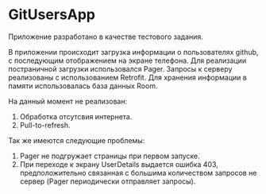 # GitUsersApp
Приложение разработано в качестве тестового задания.  

В приложении происходит загрузка информации о пользователях github, с последующим отображением на экране телефона. Для реализации постраничной загрузки использовался Pager.
Запросы к серверу реализованы с использованием Retrofit. Для хранения информации в памяти использовалась база данных Room.  

На данный момент не реализован:  
1. Обработка отсутсвия интернета.  
2. Pull-to-refresh.

Так же имеются следующие проблемы:  
1. Pager не подгружает страницы при первом запуске.  
2. При переходе к экрану UserDetails выдается ошибка 403, предположительно связанная с большима количеством запросов не сервер (Pager периодически отправляет запросы).
